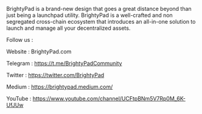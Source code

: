 BrightyPad is a brand-new design that goes a great distance beyond than just being a launchpad utility. BrightyPad is a well-crafted and non segregated cross-chain ecosystem that introduces an all-in-one solution to launch and manage all your decentralized assets.

Follow us :

Website : BrightyPad.com

Telegram : https://t.me/BrightyPadCommunity

Twitter : https://twitter.com/BrightyPad

Medium : https://brightypad.medium.com/

YouTube : https://www.youtube.com/channel/UCFtpBNm5V7Rp0M_6K-UfJUw
